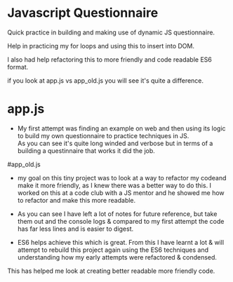 # Javascript Questionnaire

Quick practice in building and making use of dynamic JS questionnaire.

Help in practicing my for loops and using this to insert into DOM.

I also had help refactoring this to more friendly and code readable ES6 format.

if you look at app.js vs app_old.js you will see it's quite a difference.

# app.js

- My first attempt was finding an example on web and then using its logic to build my own   questionnaire to practice techniques in JS.  
As you can see it's quite long winded and verbose but in terms of a building a questinnaire that works it did the job.

#app_old.js

- my goal on this tiny project was to look at a way to refactor my codeand make it more friendly, as I knew there was a better way to do this.  I worked on this at a code club with a JS mentor and he showed me how to refactor and make this more readable.

- As you can see I have left a lot of notes for future reference, but take them out and the console logs & compared to my first attempt the code has far less lines and is easier to digest.

- ES6 helps achieve this which is great. From this I have learnt a lot & will attempt to rebuild this project again using the ES6 techniques and understanding how my early attempts were refactored & condensed.

This has helped me look at creating better readable more friendly code.

